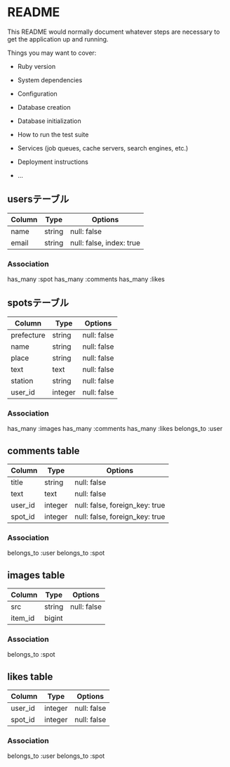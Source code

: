 # README

This README would normally document whatever steps are necessary to get the
application up and running.

Things you may want to cover:

* Ruby version

* System dependencies

* Configuration

* Database creation

* Database initialization

* How to run the test suite

* Services (job queues, cache servers, search engines, etc.)

* Deployment instructions

* ...

## usersテーブル
|Column|Type|Options|
|------|----|-------|
|name|string|null: false|
|email|string|null: false, index: true|
### Association
has_many :spot
has_many :comments
has_many :likes

## spotsテーブル
|Column|Type|Options|
|------|----|-------|
|prefecture|string|null: false|
|name|string|null: false|
|place|string|null: false|
|text|text|null: false|
|station|string|null: false|
|user_id|integer|null: false|
### Association
has_many :images
has_many :comments
has_many :likes
belongs_to :user

## comments table
|Column|Type|Options|
|------|----|-------|
|title|string|null: false|
|text|text|null: false|
|user_id|integer|null: false, foreign_key: true|
|spot_id|integer|null: false, foreign_key: true|
### Association
belongs_to :user
belongs_to :spot

## images table
|Column|Type|Options|
|------|----|-------|
|src|string|null: false|
|item_id|bigint||
### Association
belongs_to :spot

## likes table
|Column|Type|Options|
|------|----|-------|
|user_id|integer|null: false|
|spot_id|integer|null: false|
### Association
belongs_to :user
belongs_to :spot





